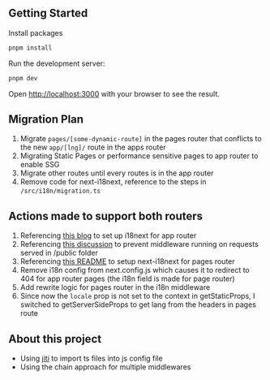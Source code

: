 ## Getting Started

Install packages

```bash
pnpm install
```

Run the development server:

```bash
pnpm dev
```

Open [http://localhost:3000](http://localhost:3000) with your browser to see the result.

## Migration Plan

1. Migrate `pages/[some-dynamic-route]` in the pages router that conflicts to the new `app/[lng]/` route in the apps router
2. Migrating Static Pages or performance sensitive pages to app router to enable SSG
3. Migrate other routes until every routes is in the app router
4. Remove code for next-i18next, reference to the steps in `/src/i18n/migration.ts`

## Actions made to support both routers

1. Referencing [this blog](https://www.locize.com/blog/i18n-next-app-router) to set up i18next for app router
2. Referencing [this discussion](https://github.com/vercel/next.js/discussions/36308) to prevent middleware running on requests served in /public folder
3. Referencing [this README](https://github.com/i18next/next-i18next) to setup next-i18next for pages router
4. Remove i18n config from next.config.js which causes it to redirect to 404 for app router pages (the i18n field is made for page router)
5. Add rewrite logic for pages router in the i18n middleware
6. Since now the `locale` prop is not set to the context in getStaticProps, I switched to getServerSideProps to get lang from the headers in pages route

## About this project

- Using [jiti](https://github.com/unjs/jiti#programmatic) to import ts files into js config file
- Using the chain approach for multiple middlewares
